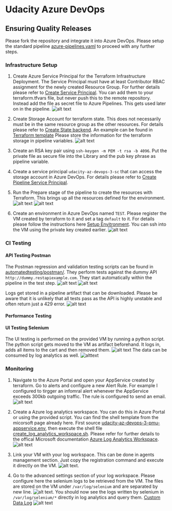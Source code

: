 # Udacity Azure DevOps

## Ensuring Quality Releases
Please fork the repository and integrate it into Azure DevOps. Please setup the standard pipeline [azure-pipelines.yaml](azure-pipelines.yaml) to proceed with any further steps.

### Infrastructure Setup

1. Create Azure Service Principal for the Terraform Infrastructure Deployment. The Service Principal must have at least Contributor RBAC assignment for the newly created Resource Group. For further details please refer to [Create Service Principal](https://www.terraform.io/docs/providers/azurerm/guides/service_principal_client_secret.html). You can add them to your terraform.tfvars file, but never push this to the remote repository. Instead add the file as secret file to Azure Pipelines. This gets used later on in the pipeline. ![alt text](img/secure_files.png)

2. Create Storage Account for terraform state. This does not necessarily must be in the same resource group as the other resources. For details please refer to [Create State backend](https://docs.microsoft.com/en-us/azure/terraform/terraform-backend). An example can be found in [Terraform template](terraform/environments/terraform.tfvars.template) Please store the information for the terraform storage in pipeline variables.
![alt text](img/pipeline_variables.png)

3. Create an RSA key pair using `ssh-keygen -m PEM -t rsa -b 4096`. Put the private file as secure file into the Library and the pub key phrase as pipeline variable.

4. Create a service principal `udacity-az-devops-3-sc` that can access the storage account in Azure DevOps. For details please refer to [Create Pipeline Service Principal](https://docs.microsoft.com/en-us/azure/devops/pipelines/library/connect-to-azure?view=azure-devops).

5. Run the Prepare stage of the pipeline to create the resources with Terraform. This brings up all the resources defined for the environment. ![alt text](img/terraform_plan.png) ![alt text](img/terraform_apply.png)

6. Create an environment in Azure DevOps named `TEST`. Please register the VM created by terraform to it and set a tag `default` to it. For details please follow the instructions here [Setup Envitronment](https://docs.microsoft.com/en-us/azure/devops/pipelines/ecosystems/deploy-linux-vm?view=azure-devops&tabs=java). You can ssh into the VM using the private key created earlier.
![alt text](img/environment.png)

### CI Testing

#### API Testing Postman

The Postman regression and validation testing scripts can be found in [automatedtesting/postman/](automatedtesting/postman/). They perform tests against the dummy API `http://dummy.restapiexample.com`. They start automatically within the pipeline in the test step. ![alt text ](img/postman_overview.png) ![alt text ](img/postman_detail.png)

Logs get stored in a pipeline artifact that can be downloaded. Please be aware that it is unlikely that all tests pass as the API is highly unstable and often return just a 429 error. ![alt text ](img/postman_artifact.png)

#### Performance Testing

#### UI Testing Selenium

The UI testing is performed on the provided VM by running a python script. The python script gets moved to the VM as artifact beforehand. It logs in, adds all items to the cart and then removed them. ![alt text](img/selnium_pipeline.png)
The data can be consumed by log analytics as well.
![alttext](img/selenium_log.png)


### Monitoring

1. Navigate to the Azure Portal and open your AppService created by terraform. Go to alerts and configure a new Alert Rule. For example I configured to tirgger an infomral alert whenever the AppService exceeds 300kb outgoing traffic. The rule is configured to send an email. ![alt text](img/alert_rule.png)

2. Create a Azure log analytics workspace. You can do this in Azure Portal or using the provided script. You can find the shell template from the micorsoft page already here. First source [udacity-az-devops-3-pmu-appservice.env](udacity-az-devops-3-pmu-appservice.env), then execute the shell file [create_log_analytics_workspace.sh](create_log_analytics_workspace.sh). Please refer for further details to the offical Microsoft documentation [Azure Log Analytics Workspace](https://docs.microsoft.com/en-us/azure/azure-monitor/logs/quick-create-workspace). ![alt text](img/log_workspace.png)

3. Link your VM with your log workspace. This can be done in agents management section. Just copy the registration command and execute it directly on the VM. ![alt text](img/register_vm.png).

4. Go to the advanced settings section of your log workspace. Please configure here the selenium logs to be retrieved from the VM. The files are stored on the VM under `/var/log/selenium` and are separated by new line. ![alt text](img/log_advanced.png). You should now see the logs written by selenium in `/var/log/selenium/*` directly in log analytics and query them. [Custom Data Log](https://docs.microsoft.com/en-us/azure/azure-monitor/agents/data-sources-custom-logs) ![alt text](img/selenium_log.png)